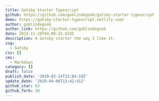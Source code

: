```yaml
---
title: Gatsby Starter Typescript
github: https://github.com/goblindegook/gatsby-starter-typescript
demo: https://gatsby-starter-typescript.netlify.com/
author: goblindegook
author_link: https://github.com/goblindegook
date: 2023-11-28T04:00:23.833Z
description: A Gatsby starter the way I like it.
ssg:
  - Gatsby
css: []
cms:
  - Markdown
category: []
draft: false
publish_date: '2018-03-14T22:04:18Z'
update_date: '2020-04-06T13:42:41Z'
github_star: 63
github_fork: 20
---
```

